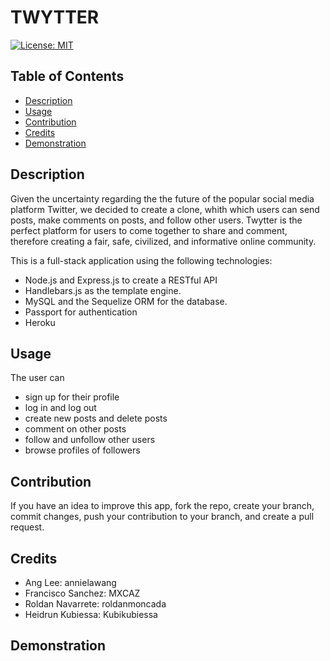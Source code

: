 # TWYTTER <!-- omit in toc -->

[![License: MIT](https://img.shields.io/badge/License-MIT-yellow.svg)](https://opensource.org/licenses/MIT)

  ## Table of Contents <!-- omit in toc -->
- [Description](#description)
- [Usage](#usage)
- [Contribution](#contribution)
- [Credits](#credits)
- [Demonstration](#demonstration)
  
## Description
Given the uncertainty regarding the the future of the popular social media platform Twitter, we decided to create a clone, whith which users can send posts, make comments on posts, and follow other users. Twytter is the perfect platform for users to come together to share and comment, therefore creating a fair, safe, civilized, and informative online community. 

This is a full-stack application using the following technologies:
- Node.js and Express.js to create a RESTful API
- Handlebars.js as the template engine.
- MySQL and the Sequelize ORM for the database.
- Passport for authentication
- Heroku
  
## Usage 
The user can
- sign up for their profile
- log in and log out
- create new posts and delete posts
- comment on other posts
- follow and unfollow other users
- browse profiles of followers

## Contribution

If you have an idea to improve this app, fork the repo, create your branch, commit changes, push your contribution to your branch, and create a pull request. 

## Credits
- Ang Lee: annielawang 
- Francisco Sanchez: MXCAZ
- Roldan Navarrete: roldanmoncada
- Heidrun Kubiessa: Kubikubiessa


 ## Demonstration 
 





